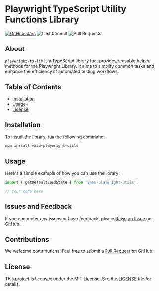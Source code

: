 # Playwright TypeScript Utility Functions Library

[![GitHub stars](https://img.shields.io/github/stars/vasu31dev/playwright-ts-lib)](https://github.com/vasu31dev/playwright-ts-lib/stargazers)
![Last Commit](https://img.shields.io/github/last-commit/vasu31dev/playwright-ts-lib) ![Pull Requests](https://img.shields.io/github/issues-pr-raw/vasu31dev/playwright-ts-lib)

## About

`playwright-ts-lib` is a TypeScript library that provides reusable helper methods for the Playwright Library. It aims to simplify common tasks and enhance the efficiency of automated testing workflows.

## Table of Contents

- [Installation](#installation)
- [Usage](#usage)
- [License](#license)

## Installation

To install the library, run the following command:

```bash
npm install vasu-playwright-utils
```

## Usage

Here's a simple example of how you can use the library:

```typescript
import { getDefaultLoadState } from 'vasu-playwright-utils';

// Your code here
```

## Issues and Feedback

If you encounter any issues or have feedback, please [Raise an Issue](https://github.com/vasu31dev/playwright-ts-lib/issues) on GitHub.

## Contributions

We welcome contributions! Feel free to submit a [Pull Request](https://github.com/vasu31dev/playwright-ts-lib/pulls) on GitHub.

## License

This project is licensed under the MIT License. See the [LICENSE](LICENSE) file for details.

